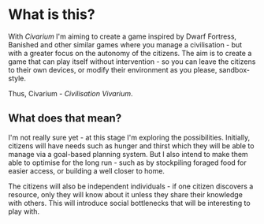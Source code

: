 # What is this?

With _Civarium_ I'm aiming to create a game inspired by Dwarf Fortress, Banished and other similar games where you manage a civilisation - but with a greater focus on the autonomy of the citizens. The aim is to create a game that can play itself without intervention - so you can leave the citizens to their own devices, or modify their environment as you please, sandbox-style.

Thus, Civarium - _Civilisation Vivarium_.

## What does that mean?

I'm not really sure yet - at this stage I'm exploring the possibilities. Initially, citizens will have needs such as hunger and thirst which they will be able to manage via a goal-based planning system. But I also intend to make them able to optimise for the long run - such as by stockpiling foraged food for easier access, or building a well closer to home.

The citizens will also be independent individuals - if one citizen discovers a resource, only they will know about it unless they share their knowledge with others. This will introduce social bottlenecks that will be interesting to play with.